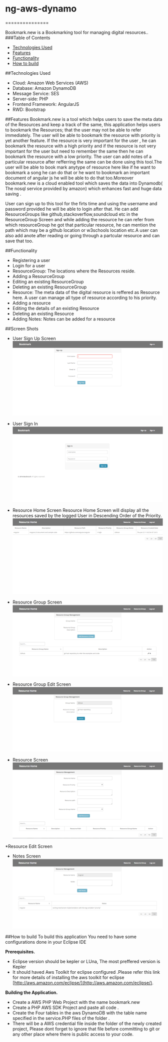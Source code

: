 # ng-aws-dynamo
===============

Bookmark.new is a Bookmarking tool for managing digital resources.. 
###Table of Contents  
* [Technologies Used][]
* [Features][]
* [Functionality][]
* [How to build][]

##<a name="Technology"></a>Technologies Used

* Cloud: Amazon Web Services (AWS)
* Database: Amazon DynamoDB
* Message Service: SES
* Server-side: PHP
* Frontend Framework: AngularJS
* RWD: Bootstrap


##<a name="Features"></a>Features
Bookmark.new is a tool which helps users to save the meta data of the Resources and keep a track of the same, this application helps users to bookmark the Resources; that the user may not be able to  refer immediately. The user will be able to bookmark the resource with priority is yet another feature. If the resource is very important for the user , he can bookmark the resource with a high priority and if the resource is not very important for the user but need to remember the same then he can bookmark the resource with a low priority. The user can add notes of a particular resource after refferring the same can be done using this tool.The user will be able to book mark anytype of resource here like if he want to bookmark a song he can do that or he want to bookmark an important document of angular js he will be able to do that too.Moreover bookmark.new is a cloud enabled tool which saves the data into Dynamodb( The nosql service provided by amazon) which enhances fast and huge data saving .

User can sign up to this tool for the firts time and using the username and password provided he will be able to login after that. He can add ResourceGroups like github,stackoverflow,soundcloud etc in the ResourceGroup Screen and while adding the resource he can refer from which resourceGroup he got that particular resource, he can mention the path which may be a github location or w3schools location etc.A user can also  add anote after reading or going through a partcular resource  and can save that too.

##<a name="Functionality"></a>Functionality
* Registering a user
* Login for a user
* ResourceGroup: The locations where the Resources reside.
* Adding a ResourceGroup
* Editing an existing ResourceGroup
* Deleting an existing ResourceGroup
* Resource: The meta data of the digital resource is reffered as Resource here. A user can manage all type of resource according to his priority.
* Adding a resource
* Editing the details of an existing Resource
* Deleting an existing Resource
* Adding Notes: Notes can be added for a resource

##Screen Shots
* User Sign Up Screen
![Sign Up](https://github.com/AccelNA/aws-coe/blob/master/contents/images/Bookmark/bookmark1.PNG)<br/>

* User Sign In 
![Sign In](https://github.com/AccelNA/aws-coe/blob/master/contents/images/Bookmark/bookmark4.PNG)<br/>

* Resource Home Screen
Resource Home Screen will display all the resources saved by the logged  User in Descending Order of the Priority.
![Home](https://github.com/AccelNA/aws-coe/blob/master/contents/images/Bookmark/bookmark17.PNG)<br/>

* Resource Group Screen
![Resource Group](https://github.com/AccelNA/aws-coe/blob/master/contents/images/Bookmark/bookmark11.PNG)<br/>

* Resource Group Edit Screen
![Resource Group Edit](https://github.com/AccelNA/aws-coe/blob/master/contents/images/Bookmark/bookmark10.PNG)<br/>

* Resource Screen
![Resource](https://github.com/AccelNA/aws-coe/blob/master/contents/images/Bookmark/bookmark12.PNG)<br/>

*Resource Edit Screen 


* Notes Screen
![Notes](https://github.com/AccelNA/aws-coe/blob/master/contents/images/Bookmark/bookmark16.PNG)<br/>



##<a name="Build"></a>How to build
To build this application You need to have some configurations done in your Eclipse IDE

**Prerequisites.<br>**

* Eclipse version should be kepler or LUna, The most preffered version is Kepler
* It should haved Aws Toolkit for eclipse configured .Please refer this link for more details of installing the aws toolkit for eclipse  [http://aws.amazon.com/eclipse/](http://aws.amazon.com/eclipse/).

**Building the Application.<br>**

* Create a AWS PHP Web Project with the name bookmark.new
* Create a PHP AWS SDK Project and paste all code .
* Create the Four tables in the aws DynamoDB with the table name specified in the service.PHP files of the folder .
* There will be a AWS credential file inside the folder of the newly created project, Please dont forget to ignore that file before committing to git or any other place where there is public access to your code.

[Technologies Used]: #Technology
[Features]: #Features
[Functionality]: #Functionality
[How to build]: #Build
